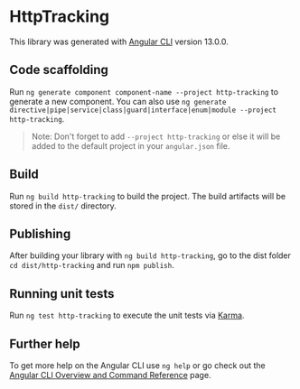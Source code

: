# HttpTracking

This library was generated with [Angular CLI](https://github.com/angular/angular-cli) version 13.0.0.

## Code scaffolding

Run `ng generate component component-name --project http-tracking` to generate a new component. You can also use `ng generate directive|pipe|service|class|guard|interface|enum|module --project http-tracking`.
> Note: Don't forget to add `--project http-tracking` or else it will be added to the default project in your `angular.json` file. 

## Build

Run `ng build http-tracking` to build the project. The build artifacts will be stored in the `dist/` directory.

## Publishing

After building your library with `ng build http-tracking`, go to the dist folder `cd dist/http-tracking` and run `npm publish`.

## Running unit tests

Run `ng test http-tracking` to execute the unit tests via [Karma](https://karma-runner.github.io).

## Further help

To get more help on the Angular CLI use `ng help` or go check out the [Angular CLI Overview and Command Reference](https://angular.io/cli) page.
